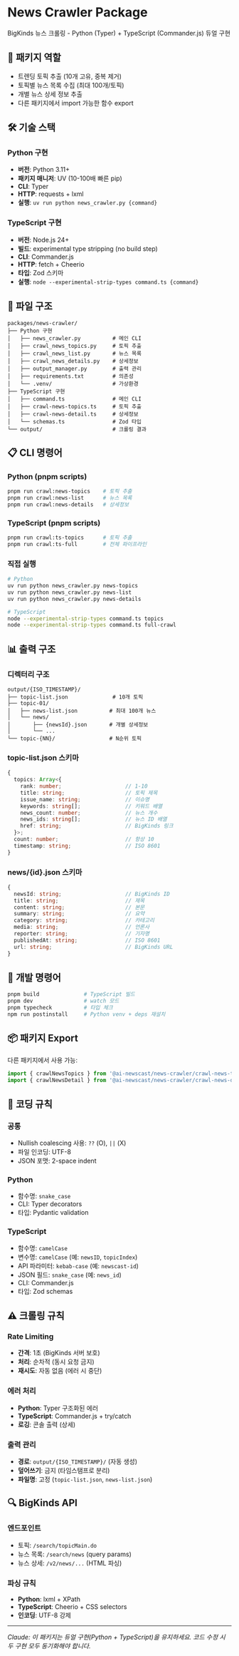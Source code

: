 # News Crawler Package

BigKinds 뉴스 크롤링 - Python (Typer) + TypeScript (Commander.js) 듀얼 구현

## 🎯 패키지 역할

- 트렌딩 토픽 추출 (10개 고유, 중복 제거)
- 토픽별 뉴스 목록 수집 (최대 100개/토픽)
- 개별 뉴스 상세 정보 추출
- 다른 패키지에서 import 가능한 함수 export

## 🛠️ 기술 스택

### Python 구현
- **버전**: Python 3.11+
- **패키지 매니저**: UV (10-100배 빠른 pip)
- **CLI**: Typer
- **HTTP**: requests + lxml
- **실행**: `uv run python news_crawler.py {command}`

### TypeScript 구현
- **버전**: Node.js 24+
- **빌드**: experimental type stripping (no build step)
- **CLI**: Commander.js
- **HTTP**: fetch + Cheerio
- **타입**: Zod 스키마
- **실행**: `node --experimental-strip-types command.ts {command}`

## 📁 파일 구조

```
packages/news-crawler/
├── Python 구현
│   ├── news_crawler.py          # 메인 CLI
│   ├── crawl_news_topics.py     # 토픽 추출
│   ├── crawl_news_list.py       # 뉴스 목록
│   ├── crawl_news_details.py    # 상세정보
│   ├── output_manager.py        # 출력 관리
│   ├── requirements.txt         # 의존성
│   └── .venv/                   # 가상환경
├── TypeScript 구현
│   ├── command.ts               # 메인 CLI
│   ├── crawl-news-topics.ts     # 토픽 추출
│   ├── crawl-news-detail.ts     # 상세정보
│   └── schemas.ts               # Zod 타입
└── output/                      # 크롤링 결과
```

## 📋 CLI 명령어

### Python (pnpm scripts)
```bash
pnpm run crawl:news-topics    # 토픽 추출
pnpm run crawl:news-list      # 뉴스 목록
pnpm run crawl:news-details   # 상세정보
```

### TypeScript (pnpm scripts)
```bash
pnpm run crawl:ts-topics      # 토픽 추출
pnpm run crawl:ts-full        # 전체 파이프라인
```

### 직접 실행
```bash
# Python
uv run python news_crawler.py news-topics
uv run python news_crawler.py news-list
uv run python news_crawler.py news-details

# TypeScript
node --experimental-strip-types command.ts topics
node --experimental-strip-types command.ts full-crawl
```

## 📊 출력 구조

### 디렉터리 구조
```
output/{ISO_TIMESTAMP}/
├── topic-list.json              # 10개 토픽
├── topic-01/
│   ├── news-list.json          # 최대 100개 뉴스
│   └── news/
│       ├── {newsId}.json       # 개별 상세정보
│       └── ...
└── topic-{NN}/                 # N순위 토픽
```

### topic-list.json 스키마
```typescript
{
  topics: Array<{
    rank: number;                    // 1-10
    title: string;                   // 토픽 제목
    issue_name: string;              // 이슈명
    keywords: string[];              // 키워드 배열
    news_count: number;              // 뉴스 개수
    news_ids: string[];              // 뉴스 ID 배열
    href: string;                    // BigKinds 링크
  }>;
  count: number;                     // 항상 10
  timestamp: string;                 // ISO 8601
}
```

### news/{id}.json 스키마
```typescript
{
  newsId: string;                    // BigKinds ID
  title: string;                     // 제목
  content: string;                   // 본문
  summary: string;                   // 요약
  category: string;                  // 카테고리
  media: string;                     // 언론사
  reporter: string;                  // 기자명
  publishedAt: string;               // ISO 8601
  url: string;                       // BigKinds URL
}
```

## 🔧 개발 명령어

```bash
pnpm build              # TypeScript 빌드
pnpm dev                # watch 모드
pnpm typecheck          # 타입 체크
npm run postinstall     # Python venv + deps 재설치
```

## 📦 패키지 Export

다른 패키지에서 사용 가능:
```typescript
import { crawlNewsTopics } from '@ai-newscast/news-crawler/crawl-news-topics';
import { crawlNewsDetail } from '@ai-newscast/news-crawler/crawl-news-detail';
```

## 🎨 코딩 규칙

### 공통
- Nullish coalescing 사용: `??` (O), `||` (X)
- 파일 인코딩: UTF-8
- JSON 포맷: 2-space indent

### Python
- 함수명: `snake_case`
- CLI: Typer decorators
- 타입: Pydantic validation

### TypeScript
- 함수명: `camelCase`
- 변수명: `camelCase` (예: `newsID`, `topicIndex`)
- API 파라미터: `kebab-case` (예: `newscast-id`)
- JSON 필드: `snake_case` (예: `news_id`)
- CLI: Commander.js
- 타입: Zod schemas

## ⚠️ 크롤링 규칙

### Rate Limiting
- **간격**: 1초 (BigKinds 서버 보호)
- **처리**: 순차적 (동시 요청 금지)
- **재시도**: 자동 없음 (에러 시 중단)

### 에러 처리
- **Python**: Typer 구조화된 에러
- **TypeScript**: Commander.js + try/catch
- **로깅**: 콘솔 출력 (상세)

### 출력 관리
- **경로**: `output/{ISO_TIMESTAMP}/` (자동 생성)
- **덮어쓰기**: 금지 (타임스탬프로 분리)
- **파일명**: 고정 (`topic-list.json`, `news-list.json`)

## 🔍 BigKinds API

### 엔드포인트
- 토픽: `/search/topicMain.do`
- 뉴스 목록: `/search/news` (query params)
- 뉴스 상세: `/v2/news/...` (HTML 파싱)

### 파싱 규칙
- **Python**: lxml + XPath
- **TypeScript**: Cheerio + CSS selectors
- **인코딩**: UTF-8 강제

---
*Claude: 이 패키지는 듀얼 구현(Python + TypeScript)을 유지하세요. 코드 수정 시 두 구현 모두 동기화해야 합니다.*
